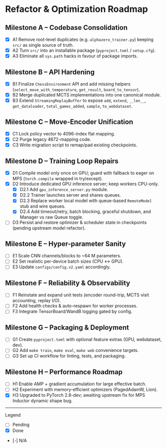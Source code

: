 # Refactor & Optimization Roadmap

## Milestone A – Codebase Consolidation
- [x] A1 Remove root-level duplicates (e.g. `alphazero_trainer.py`) keeping `src/` as single source of truth.
- [x] A2 Turn `src/` into an installable package (`pyproject.toml` / `setup.cfg`).
- [x] A3 Eliminate all `sys.path` hacks in favour of package imports.

## Milestone B – API Hardening
- [x] B1 Finalize `ChessEnvironment` API and add missing helpers (`select_move_with_temperature`, `get_result`, `board_to_tensor`).
- [x] B2 Merge duplicated MCTS implementations into one canonical module.
- [x] B3 Extend `StreamingReplayBuffer` to expose `add`, `extend`, `__len__`, `get_dataloader`, `total_games_added`, `sample`, `to_webdataset`.

## Milestone C – Move-Encoder Unification
- [x] C1 Lock policy vector to 4096-index flat mapping.
- [x] C2 Purge legacy 4672-mapping code.
- [x] C3 Write migration script to remap/pad existing checkpoints.

## Milestone D – Training Loop Repairs
- [x] D1 Compile model only once on GPU; guard with fallback to eager on MPS (`torch.compile` wrapped in try/except).
- [x] D2 Introduce dedicated GPU inference server; keep workers CPU-only.
   - [x] D2.1 Add `gpu_inference_server.py` module.
   - [x] D2.2 Trainer launches server and shares queues.
   - [x] D2.3 Replace worker local model with queue-based `RemoteModel` stub and wire queues.
   - [x] D2.4 Add timeout/retry, batch blocking, graceful shutdown, and Manager vs raw Queue toggle.
- [ ] D3 Persist and restore optimizer & scheduler state in checkpoints (pending upstream model refactor).

## Milestone E – Hyper-parameter Sanity
- [ ] E1 Scale CNN channels/blocks to ~64 M parameters.
- [ ] E2 Set realistic per-device batch sizes (CPU ↔ GPU).
- [ ] E3 Update `configs/config.v2.yaml` accordingly.

## Milestone F – Reliability & Observability
- [ ] F1 Reinstate and expand unit tests (encoder round-trip, MCTS visit accounting, replay I/O).
- [ ] F2 Add health checks & auto-respawn for worker processes.
- [ ] F3 Integrate TensorBoard/WandB logging gated by config.

## Milestone G – Packaging & Deployment
- [ ] G1 Create `pyproject.toml` with optional feature extras (GPU, webdataset, dev).
- [ ] G2 Add `make train`, `make eval`, `make web` convenience targets.
- [ ] G3 Set up CI workflow for linting, tests, and packaging.

## Milestone H – Performance Roadmap
- [ ] H1 Enable AMP + gradient accumulation for large effective batch.
- [ ] H2 Experiment with memory-efficient optimizers (PagedAdamW, Lion).
- [x] H3 Upgraded to PyTorch 2.8-dev; awaiting upstream fix for MPS Inductor dynamic shape bug.

---
Legend
- [ ] Pending
- [x] Done
- [-] N/A 